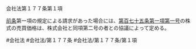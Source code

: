 会社法第１７７条第１項

[前条](会社法＿＿＿＿第１７６条第１項)第一項の規定による請求があった場合には、[第百七十五条第一項第一号](会社法＿＿＿＿第１７５条第１項第１号)の株式の売買価格は、株式会社と同項第二号の者との協議によって定める。

#会社法
#会社法/第１７７条
#会社法/第１７７条/第１項
